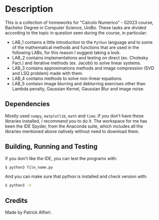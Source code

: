 # Description
This is a collection of homeworks for "Calcolo Numerico" - 02023 course, Bachelor Degree in Computer Science, UniBo. 
These tasks are divided according to the topic in question seen during the course, in particular:
 - LAB_1 contains a little introduction to the `Python` language and to some of the mathematical methods and functions that are used in the following LABs, for this reason I suggest taking a look.
 - LAB_2 contains implementations and testing on direct (ex. Cholesky Fact.) and iterative methods (ex. Jacobi) to solve linear systems.
 - LAB_3 contains approximations methods and image compression (SVD and LSQ problem) made with them.
 - LAB_4 contains methods to solve non-linear equations.
 - LAB_5 contaisn image blurring and deblurring exercises other than Lambda penalty, Gaussian Kernel, Gaussian Blur and image noise.

## Dependencies
Mostly used `numpy`, `matplotlib`, `math` and `time`. If you don't have these libraries installed, I recommend you to do it.
The workspace for me has been the IDE Spyder, from the Anaconda suite, which includes all the libraries mentioned above natively without need to download them.

## Building, Running and Testing
If you don't like the IDE, you can test the programs with:
```sh
$ python3 file_name.py
```
And you can make sure that python is installed and check version with:
```sh
$ python3 -V
```

## Credits
Made by Patrick Alfieri. 
